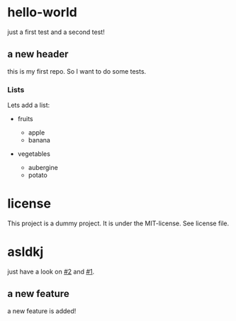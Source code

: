 # hello-world
just a first test
and a second test!

## a new header
this is my first repo. So I want to do some tests.

### Lists
Lets add a list:
* fruits
	- apple
	- banana

* vegetables
	- aubergine
	- potato

# license
This project is a dummy project. It is under the MIT-license. See license file.

# asldkj
just have a look on [#2](https://github.com/losgehts/hello-world/issues/2) and [#1](https://github.com/losgehts/hello-world/issues/1).

## a new feature
a new feature is added!

